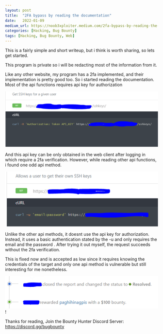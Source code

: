 ```yaml
---
layout:	post
title:	"2FA bypass by reading the documentation"
date:	2022-01-09
medium_url: https://noob3xploiter.medium.com/2fa-bypass-by-reading-the-documentation-3260a372d8a8
categories: [Hacking, Bug Bounty]
tags: [Hacking, Bug Bounty, Web]
---
```


  This is a fairly simple and short writeup, but i think is worth sharing, so lets get started.

This program is private so i will be redacting most of the information from it.

Like any other website, my program has a 2fa implemented, and their implementation is pretty good too. So i started reading the documentation. Most of the api functions requires api key for authorization

![](/img/1*bI2wElWlBszamW-a2mOhtg.png)

And this api key can be only obtained in the web client after logging in which require a 2fa verification. However, while reading other api functions, i found one odd api method.

![](/img/1*3JSThgMJ1k7pXQ_i0fgxMQ.png)

Unlike the other api methods, it doesnt use the api key for authorization. Instead, it uses a basic authentication stated by the -u and only requires the email and the password . After trying it out myself, the request succeeds without the 2fa verification.

This is fixed now and is accepted as low since it requires knowing the credentials of the target and only one api method is vulnerable but still interesting for me nonetheless.

![](/img/1*gUFHILgVEGZgeMPioeiFwA.png)!
[](/img/1*irhoxiweHLqo-Qv4rO-mag.jpeg)

Thanks for reading, Join the Bounty Hunter Discord Server: <https://discord.gg/bugbounty>